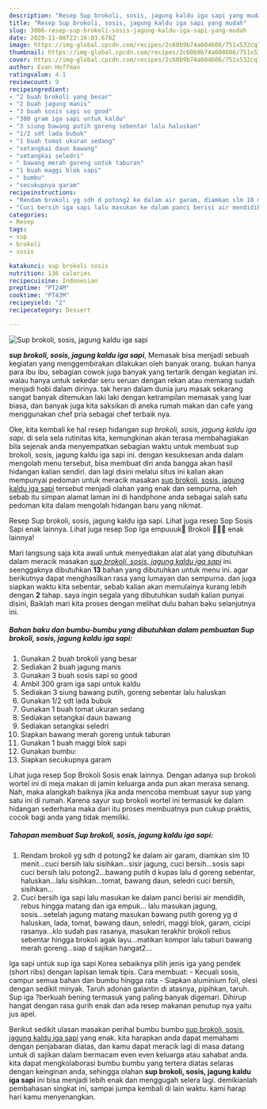 ```yaml
---
description: "Resep Sup brokoli, sosis, jagung kaldu iga sapi yang mudah"
title: "Resep Sup brokoli, sosis, jagung kaldu iga sapi yang mudah"
slug: 3006-resep-sup-brokoli-sosis-jagung-kaldu-iga-sapi-yang-mudah
date: 2020-11-08T22:16:03.678Z
image: https://img-global.cpcdn.com/recipes/2c60b9b74a604606/751x532cq70/sup-brokoli-sosis-jagung-kaldu-iga-sapi-foto-resep-utama.jpg
thumbnail: https://img-global.cpcdn.com/recipes/2c60b9b74a604606/751x532cq70/sup-brokoli-sosis-jagung-kaldu-iga-sapi-foto-resep-utama.jpg
cover: https://img-global.cpcdn.com/recipes/2c60b9b74a604606/751x532cq70/sup-brokoli-sosis-jagung-kaldu-iga-sapi-foto-resep-utama.jpg
author: Evan Hoffman
ratingvalue: 4.1
reviewcount: 9
recipeingredient:
- "2 buah brokoli yang besar"
- "2 buah jagung manis"
- "3 buah sosis sapi so good"
- "300 gram iga sapi untuk kaldu"
- "3 siung bawang putih goreng sebentar lalu haluskan"
- "1/2 sdt lada bubuk"
- "1 buah tomat ukuran sedang"
- "setangkai daun bawang"
- "setangkai seledri"
- " bawang merah goreng untuk taburan"
- "1 buah maggi blok sapi"
- " bumbu"
- "secukupnya garam"
recipeinstructions:
- "Rendam brokoli yg sdh d potong2 ke dalam air garam, diamkan slm 10 menit...cuci bersih lalu sisihkan...sisir jagung, cuci bersih...sosis sapi cuci bersih lalu potong2...bawang putih d kupas lalu d goreng sebentar, haluskan...lalu sisihkan...tomat, bawang daun, seledri cuci bersih, sisihkan..."
- "Cuci bersih iga sapi lalu masukan ke dalam panci berisi air mendidih, rebus hingga matang dan iga empuk... lalu masukan jagung, sosis...setelah jagung matang masukan bawang putih goreng yg d haluskan, lada, tomat, bawang daun, seledri, maggi blok, garam, cicipi rasanya...klo sudah pas rasanya, masukan terakhir brokoli rebus sebentar hingga brokoli agak layu...matikan kompor lalu taburi bawang merah goreng...siap d sajikan hangat2..."
categories:
- Resep
tags:
- sup
- brokoli
- sosis

katakunci: sup brokoli sosis 
nutrition: 136 calories
recipecuisine: Indonesian
preptime: "PT24M"
cooktime: "PT43M"
recipeyield: "2"
recipecategory: Dessert

---
```



![Sup brokoli, sosis, jagung kaldu iga sapi](https://img-global.cpcdn.com/recipes/2c60b9b74a604606/751x532cq70/sup-brokoli-sosis-jagung-kaldu-iga-sapi-foto-resep-utama.jpg)

<b><i>sup brokoli, sosis, jagung kaldu iga sapi</i></b>, Memasak bisa menjadi sebuah kegiatan yang menggembirakan dilakukan oleh banyak orang. bukan hanya para ibu ibu, sebagian cowok juga banyak yang tertarik dengan kegiatan ini. walau hanya untuk sekedar seru seruan dengan rekan atau memang sudah menjadi hobi dalam dirinya. tak heran dalam dunia juru masak sekarang sangat banyak ditemukan laki laki dengan ketrampilan memasak yang luar biasa, dan banyak juga kita saksikan di aneka rumah makan dan cafe yang menggunakan chef pria sebagai chef terbaik nya.

Oke, kita kembali ke hal resep hidangan <i>sup brokoli, sosis, jagung kaldu iga sapi</i>. di sela sela rutinitas kita, kemungkinan akan terasa membahagiakan bila sejenak anda menyempatkan sebagian waktu untuk membuat sup brokoli, sosis, jagung kaldu iga sapi ini. dengan kesuksesan anda dalam mengolah menu tersebut, bisa membuat diri anda bangga akan hasil hidangan kalian sendiri. dan lagi disini melalui situs ini kalian akan mempunyai pedoman untuk meracik masakan <u>sup brokoli, sosis, jagung kaldu iga sapi</u> tersebut menjadi olahan yang enak dan sempurna, oleh sebab itu simpan alamat laman ini di handphone anda sebagai salah satu pedoman kita dalam mengolah hidangan baru yang nikmat.

Resep Sup brokoli, sosis, jagung kaldu iga sapi. Lihat juga resep Sop Sosis Sapi enak lainnya. Lihat juga resep Sop Iga empuuuk🍖 Brokoli 🍲🍲🍲 enak lainnya!


Mari langsung saja kita awali untuk menyediakan alat alat yang dibutuhkan dalam meracik masakan <u><i>sup brokoli, sosis, jagung kaldu iga sapi</i></u> ini. seenggaknya dibutuhkan <b>13</b> bahan yang dibutuhkan untuk menu ini. agar berikutnya dapat menghasilkan rasa yang lumayan dan sempurna. dan juga siapkan waktu kita sebentar, sebab kalian akan memulainya kurang lebih dengan <b>2</b> tahap. saya ingin segala yang dibutuhkan sudah kalian punyai disini, Baiklah mari kita proses dengan melihat dulu bahan baku selanjutnya ini.

<!--inarticleads1-->

##### Bahan baku dan bumbu-bumbu yang dibutuhkan dalam pembuatan Sup brokoli, sosis, jagung kaldu iga sapi:

1. Gunakan 2 buah brokoli yang besar
1. Sediakan 2 buah jagung manis
1. Gunakan 3 buah sosis sapi so good
1. Ambil 300 gram iga sapi untuk kaldu
1. Sediakan 3 siung bawang putih, goreng sebentar lalu haluskan
1. Gunakan 1/2 sdt lada bubuk
1. Gunakan 1 buah tomat ukuran sedang
1. Sediakan setangkai daun bawang
1. Sediakan setangkai seledri
1. Siapkan  bawang merah goreng untuk taburan
1. Gunakan 1 buah maggi blok sapi
1. Gunakan  bumbu:
1. Siapkan secukupnya garam


Lihat juga resep Sop Brokoli Sosis enak lainnya. Dengan adanya sup brokoli wortel ini di meja makan di jamin keluarga anda pun akan merasa senang. Nah, maka alangkah baiknya jika anda mencoba membuat sayur sup yang satu ini di rumah. Karena sayur sup brokoli wortel ini termasuk ke dalam hidangan sederhana maka dari itu proses membuatnya pun cukup praktis, cocok bagi anda yang tidak memiliki. 

<!--inarticleads2-->

##### Tahapan membuat Sup brokoli, sosis, jagung kaldu iga sapi:

1. Rendam brokoli yg sdh d potong2 ke dalam air garam, diamkan slm 10 menit...cuci bersih lalu sisihkan...sisir jagung, cuci bersih...sosis sapi cuci bersih lalu potong2...bawang putih d kupas lalu d goreng sebentar, haluskan...lalu sisihkan...tomat, bawang daun, seledri cuci bersih, sisihkan...
1. Cuci bersih iga sapi lalu masukan ke dalam panci berisi air mendidih, rebus hingga matang dan iga empuk... lalu masukan jagung, sosis...setelah jagung matang masukan bawang putih goreng yg d haluskan, lada, tomat, bawang daun, seledri, maggi blok, garam, cicipi rasanya...klo sudah pas rasanya, masukan terakhir brokoli rebus sebentar hingga brokoli agak layu...matikan kompor lalu taburi bawang merah goreng...siap d sajikan hangat2...


Iga sapi untuk sup iga sapi Korea sebaiknya pilih jenis iga yang pendek (short ribs) dengan lapisan lemak tipis. Cara membuat: - Kecuali sosis, campur semua bahan dan bumbu hingga rata - Siapkan aluminium foil, olesi dengan sedikit minyak. Taruh adonan galantin di atasnya, pipihkan, taruh. Sup iga ?berkuah bening termasuk yang paling banyak digemari. Dihirup hangat dengan rasa gurih enak dan ada resep makanan penutup nya yaitu jus apel. 

Berikut sedikit ulasan masakan perihal bumbu bumbu <u>sup brokoli, sosis, jagung kaldu iga sapi</u> yang enak. kita harapkan anda dapat memahami dengan penjabaran diatas, dan kamu dapat meracik lagi di masa datang untuk di sajikan dalam bermacam even even keluarga atau sahabat anda. kita dapat mengkolaborasi bumbu bumbu yang tertera diatas selaras dengan keinginan anda, sehingga olahan <b>sup brokoli, sosis, jagung kaldu iga sapi</b> ini bisa menjadi lebih enak dan menggugah selera lagi. demikianlah pembahasan singkat ini, sampai jumpa kembali di lain waktu. kami harap hari kamu menyenangkan.
